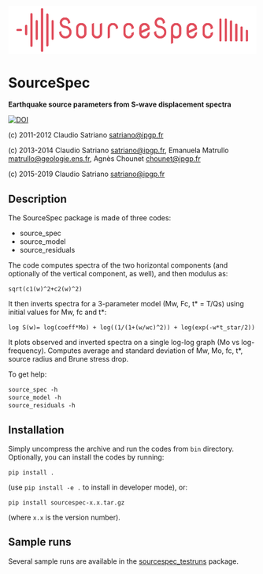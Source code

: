 ![SourceSpec_logo](logo/SourceSpec_logo.png)
# SourceSpec
**Earthquake source parameters from S-wave displacement spectra**

[![DOI](https://zenodo.org/badge/DOI/10.5281/zenodo.3688587.svg)](
  https://doi.org/10.5281/zenodo.3688587)

(c) 2011-2012 Claudio Satriano <satriano@ipgp.fr>

(c) 2013-2014 Claudio Satriano <satriano@ipgp.fr>,
              Emanuela Matrullo <matrullo@geologie.ens.fr>,
              Agnès Chounet <chounet@ipgp.fr>

(c) 2015-2019 Claudio Satriano <satriano@ipgp.fr>


## Description
The SourceSpec package is made of three codes:

 - source_spec
 - source_model
 - source_residuals

The code computes spectra of the two horizontal components (and optionally of
the vertical component, as well), and then modulus as:

    sqrt(c1(w)^2+c2(w)^2)

It then inverts spectra for a 3-parameter model (Mw, Fc, t* = T/Qs) using
initial values for Mw, fc and t*:

    log S(w)= log(coeff*Mo) + log((1/(1+(w/wc)^2)) + log(exp(-w*t_star/2))

It plots observed and inverted spectra on a single log-log graph (Mo vs
log-frequency).
Computes average and standard deviation of Mw, Mo, fc, t*, source radius and
Brune stress drop.

To get help:

    source_spec -h
    source_model -h
    source_residuals -h


## Installation
Simply uncompress the archive and run the codes from `bin` directory.
Optionally, you can install the codes by running:

    pip install .

(use `pip install -e .` to install in developer mode), or:

    pip install sourcespec-x.x.tar.gz

(where `x.x` is the version number).


## Sample runs
Several sample runs are available in the
[sourcespec_testruns](https://gitlab.com/claudiodsf/sourcespec_testruns) package.
